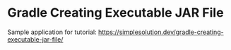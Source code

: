 # Gradle Creating Executable JAR File
Sample application for tutorial: https://simplesolution.dev/gradle-creating-executable-jar-file/
